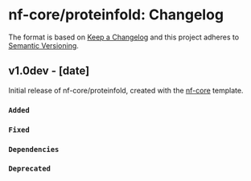 # nf-core/proteinfold: Changelog

The format is based on [Keep a Changelog](https://keepachangelog.com/en/1.0.0/)
and this project adheres to [Semantic Versioning](https://semver.org/spec/v2.0.0.html).

## v1.0dev - [date]

Initial release of nf-core/proteinfold, created with the [nf-core](https://nf-co.re/) template.

### `Added`

### `Fixed`

### `Dependencies`

### `Deprecated`
